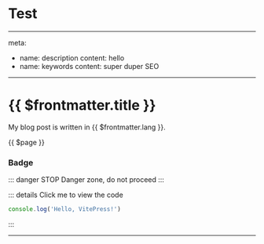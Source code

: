 # Test  

---
meta:
  - name: description
    content: hello
  - name: keywords
    content: super duper SEO
---

# {{ $frontmatter.title }}

My blog post is written in {{ $frontmatter.lang }}.



  {{ $page }}

  ### Badge 
  <Badge text="beta" type="warning"/> <Badge text="default theme"/>



::: danger STOP
Danger zone, do not proceed
:::

::: details Click me to view the code
```js
console.log('Hello, VitePress!')
```
:::


---